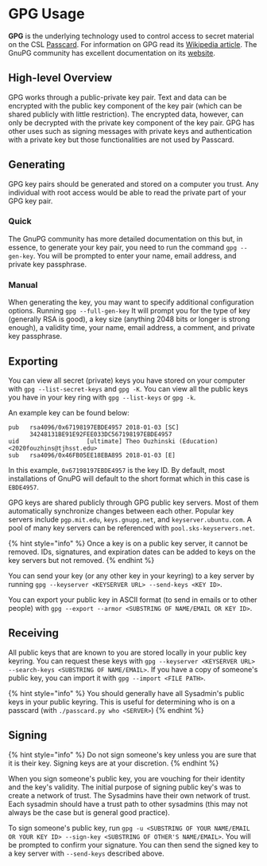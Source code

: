 # GPG Usage

**GPG** is the underlying technology used to control access to secret material on the CSL [Passcard](./).  For information on GPG read its [Wikipedia article](https://en.wikipedia.org/wiki/GNU_Privacy_Guard).  The GnuPG community has excellent documentation on its [website](https://gnupg.org/documentation/howtos.html).

## High-level Overview

GPG works through a public-private key pair.  Text and data can be encrypted with the public key component of the key pair \(which can be shared publicly with little restriction\).  The encrypted data, however, can only be decrypted with the private key component of the key pair.  GPG has other uses such as signing messages with private keys and authentication with a private key but those functionalities are not used by Passcard.

## Generating

GPG key pairs should be generated and stored on a computer you trust.  Any individual with root access would be able to read the private part of your GPG key pair.  

### Quick

The GnuPG community has more detailed documentation on this but, in essence, to generate your key pair, you need to run the command `gpg --gen-key`.  You will be prompted to enter your name, email address, and private key passphrase.  

### Manual

When generating the key, you may want to specify additional configuration options.  Running `gpg --full-gen-key` It will prompt you for the type of key \(generally RSA is good\), a key size \(anything 2048 bits or longer is strong enough\), a validity time, your name, email address, a comment, and private key passphrase.

## Exporting

You can view all secret \(private\) keys you have stored on your computer with `gpg --list-secret-keys` and `gpg -K`.  You can view all the public keys you have in your key ring with `gpg --list-keys` or `gpg -k`.  

An example key can be found below:

```text
pub   rsa4096/0x67198197EBDE4957 2018-01-03 [SC]
      34248131BE91E92FEE033DC567198197EBDE4957
uid                   [ultimate] Theo Ouzhinski (Education) <2020fouzhins@tjhsst.edu>
sub   rsa4096/0x46FB05EE18EBA895 2018-01-03 [E]
```

In this example, `0x67198197EBDE4957` is the key ID.  By default, most installations of GnuPG will default to the short format which in this case is `EBDE4957`.

GPG keys are shared publicly through GPG public key servers.  Most of them automatically synchronize changes between each other. Popular key servers include `pgp.mit.edu`, `keys.gnupg.net`, and `keyserver.ubuntu.com`.  A pool of many key servers can be referenced with `pool.sks-keyservers.net`.

{% hint style="info" %}
Once a key is on a public key server, it cannot be removed.  IDs, signatures, and expiration dates can be added to keys on the key servers but not removed.
{% endhint %}

You can send your key \(or any other key in your keyring\) to a key server by running `gpg --keyserver <KEYSERVER URL> --send-keys <KEY ID>`.

You can export your public key in ASCII format \(to send in emails or to other people\) with `gpg --export --armor <SUBSTRING OF NAME/EMAIL OR KEY ID>`.

## Receiving

All public keys that are known to you are stored locally in your public key keyring.  You can request these keys with `gpg --keyserver <KEYSERVER URL> --search-keys <SUBSTRING OF NAME/EMAIL>`.  If you have a copy of someone's public key, you can import it with `gpg --import <FILE PATH>`.  

{% hint style="info" %}
You should generally have all Sysadmin's public keys in your public keyring.  This is useful for determining who is on a passcard \(with `./passcard.py who <SERVER>`\)
{% endhint %}

## Signing

{% hint style="info" %}
Do not sign someone's key unless you are sure that it is their key.  Signing keys are at your discretion.
{% endhint %}

When you sign someone's public key, you are vouching for their identity and the key's validity.  The initial purpose of signing public key's was to create a network of trust. The Sysadmins have their own network of trust.  Each sysadmin should have a trust path to other sysadmins \(this may not always be the case but is general good practice\).

To sign someone's public key, run `gpg -u <SUBSTRING OF YOUR NAME/EMAIL OR YOUR KEY ID> --sign-key <SUBSTRING OF OTHER'S NAME/EMAIL>`.  You will be prompted to confirm your signature.  You can then send the signed key to a key server with `--send-keys` described above.

